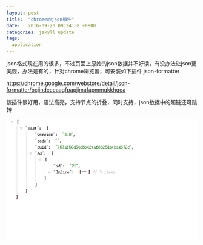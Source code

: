 ```yaml
---
layout: post
title:  "chrome的json插件"
date:   2016-09-20 09:24:58 +0800
categories: jekyll update
tags:
  application
---
```

json格式现在用的很多，不过页面上原始的json数据并不好读，有没办法让json更美观，办法是有的，针对chrome浏览器，可安装如下插件
json-formatter

https://chrome.google.com/webstore/detail/json-formatter/bcjindcccaagfpapjjmafapmmgkkhgoa

该插件很好用，语法高亮，支持节点的折叠，同时支持，json数据中的超链还可跳转

![json](/images/json-plugin.jpeg)
